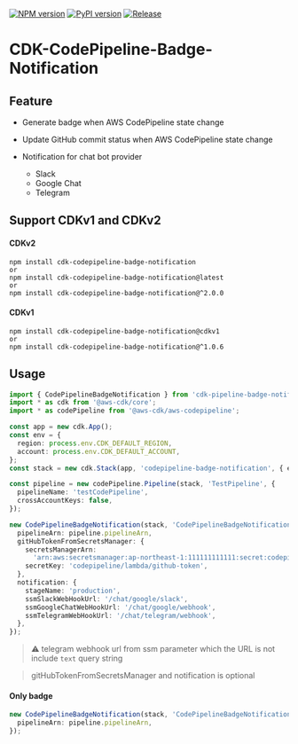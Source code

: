 [![NPM version](https://badge.fury.io/js/cdk-codepipeline-badge-notification.svg)](https://badge.fury.io/js/cdk-codepipeline-badge-notification)
[![PyPI version](https://badge.fury.io/py/cdk-codepipeline-badge-notification.svg)](https://badge.fury.io/py/cdk-codepipeline-badge-notification)
[![Release](https://github.com/kimisme9386/cdk-codepipeline-badge-notification/actions/workflows/release.yml/badge.svg)](https://github.com/kimisme9386/cdk-codepipeline-badge-notification/actions/workflows/release.yml)

# CDK-CodePipeline-Badge-Notification

## Feature

- Generate badge when AWS CodePipeline state change

- Update GitHub commit status when AWS CodePipeline state change

- Notification for chat bot provider
  - Slack
  - Google Chat
  - Telegram

## Support CDKv1 and CDKv2

#### CDKv2

```
npm install cdk-codepipeline-badge-notification
or
npm install cdk-codepipeline-badge-notification@latest
or
npm install cdk-codepipeline-badge-notification@^2.0.0
```


#### CDKv1

```
npm install cdk-codepipeline-badge-notification@cdkv1 
or
npm install cdk-codepipeline-badge-notification@^1.0.6
```



## Usage

```ts
import { CodePipelineBadgeNotification } from 'cdk-pipeline-badge-notification';
import * as cdk from '@aws-cdk/core';
import * as codePipeline from '@aws-cdk/aws-codepipeline';

const app = new cdk.App();
const env = {
  region: process.env.CDK_DEFAULT_REGION,
  account: process.env.CDK_DEFAULT_ACCOUNT,
};
const stack = new cdk.Stack(app, 'codepipeline-badge-notification', { env });

const pipeline = new codePipeline.Pipeline(stack, 'TestPipeline', {
  pipelineName: 'testCodePipeline',
  crossAccountKeys: false,
});

new CodePipelineBadgeNotification(stack, 'CodePipelineBadgeNotification', {
  pipelineArn: pipeline.pipelineArn,
  gitHubTokenFromSecretsManager: {
    secretsManagerArn:
      'arn:aws:secretsmanager:ap-northeast-1:111111111111:secret:codepipeline/lambda/github-token-YWWmII',
    secretKey: 'codepipeline/lambda/github-token',
  },
  notification: {
    stageName: 'production',
    ssmSlackWebHookUrl: '/chat/google/slack',
    ssmGoogleChatWebHookUrl: '/chat/google/webhook',
    ssmTelegramWebHookUrl: '/chat/telegram/webhook',
  },
});
```

> :warning: telegram webhook url from ssm parameter which the URL is not include `text` query string

> gitHubTokenFromSecretsManager and notification is optional

#### Only badge

```ts
new CodePipelineBadgeNotification(stack, 'CodePipelineBadgeNotification', {
  pipelineArn: pipeline.pipelineArn,
});
```
